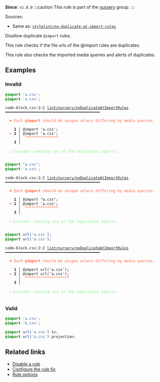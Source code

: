 **Since**: `v1.8.0`
:::caution
This rule is part of the [nursery](/linter/rules/#nursery) group.
:::

Sources: 
- Same as: <a href="https://github.com/stylelint/stylelint/blob/main/lib/rules/no-duplicate-at-import-rules/README.md" target="_blank"><code>stylelint/no-duplicate-at-import-rules</code></a>

Disallow duplicate `@import` rules.

This rule checks if the file urls of the @import rules are duplicates.

This rule also checks the imported media queries and alerts of duplicates.

## Examples

### Invalid

```css
@import 'a.css';
@import 'a.css';
```

<pre class="language-text"><code class="language-text">code-block.css:2:2 <a href="https://biomejs.dev/linter/rules/no-duplicate-at-import-rules">lint/nursery/noDuplicateAtImportRules</a> ━━━━━━━━━━━━━━━━━━━━━━━━━━━━━━━━━━━━━━━━━━━<br /><br /><strong><span style="color: Tomato;">  </span></strong><strong><span style="color: Tomato;">✖</span></strong> <span style="color: Tomato;">Each </span><span style="color: Tomato;"><strong>@import</strong></span><span style="color: Tomato;"> should be unique unless differing by media queries.</span><br />  <br />    <strong>1 │ </strong>@import 'a.css';<br /><strong><span style="color: Tomato;">  </span></strong><strong><span style="color: Tomato;">&gt;</span></strong> <strong>2 │ </strong>@import 'a.css';<br />   <strong>   │ </strong> <strong><span style="color: Tomato;">^</span></strong><strong><span style="color: Tomato;">^</span></strong><strong><span style="color: Tomato;">^</span></strong><strong><span style="color: Tomato;">^</span></strong><strong><span style="color: Tomato;">^</span></strong><strong><span style="color: Tomato;">^</span></strong><strong><span style="color: Tomato;">^</span></strong><strong><span style="color: Tomato;">^</span></strong><strong><span style="color: Tomato;">^</span></strong><strong><span style="color: Tomato;">^</span></strong><strong><span style="color: Tomato;">^</span></strong><strong><span style="color: Tomato;">^</span></strong><strong><span style="color: Tomato;">^</span></strong><strong><span style="color: Tomato;">^</span></strong><strong><span style="color: Tomato;">^</span></strong><br />    <strong>3 │ </strong><br />  <br /><strong><span style="color: lightgreen;">  </span></strong><strong><span style="color: lightgreen;">ℹ</span></strong> <span style="color: lightgreen;">Consider removing one of the duplicated imports.</span><br />  <br /></code></pre>

```css
@import "a.css";
@import 'a.css';
```

<pre class="language-text"><code class="language-text">code-block.css:2:2 <a href="https://biomejs.dev/linter/rules/no-duplicate-at-import-rules">lint/nursery/noDuplicateAtImportRules</a> ━━━━━━━━━━━━━━━━━━━━━━━━━━━━━━━━━━━━━━━━━━━<br /><br /><strong><span style="color: Tomato;">  </span></strong><strong><span style="color: Tomato;">✖</span></strong> <span style="color: Tomato;">Each </span><span style="color: Tomato;"><strong>@import</strong></span><span style="color: Tomato;"> should be unique unless differing by media queries.</span><br />  <br />    <strong>1 │ </strong>@import &quot;a.css&quot;;<br /><strong><span style="color: Tomato;">  </span></strong><strong><span style="color: Tomato;">&gt;</span></strong> <strong>2 │ </strong>@import 'a.css';<br />   <strong>   │ </strong> <strong><span style="color: Tomato;">^</span></strong><strong><span style="color: Tomato;">^</span></strong><strong><span style="color: Tomato;">^</span></strong><strong><span style="color: Tomato;">^</span></strong><strong><span style="color: Tomato;">^</span></strong><strong><span style="color: Tomato;">^</span></strong><strong><span style="color: Tomato;">^</span></strong><strong><span style="color: Tomato;">^</span></strong><strong><span style="color: Tomato;">^</span></strong><strong><span style="color: Tomato;">^</span></strong><strong><span style="color: Tomato;">^</span></strong><strong><span style="color: Tomato;">^</span></strong><strong><span style="color: Tomato;">^</span></strong><strong><span style="color: Tomato;">^</span></strong><strong><span style="color: Tomato;">^</span></strong><br />    <strong>3 │ </strong><br />  <br /><strong><span style="color: lightgreen;">  </span></strong><strong><span style="color: lightgreen;">ℹ</span></strong> <span style="color: lightgreen;">Consider removing one of the duplicated imports.</span><br />  <br /></code></pre>

```css
@import url('a.css');
@import url('a.css');
```

<pre class="language-text"><code class="language-text">code-block.css:2:2 <a href="https://biomejs.dev/linter/rules/no-duplicate-at-import-rules">lint/nursery/noDuplicateAtImportRules</a> ━━━━━━━━━━━━━━━━━━━━━━━━━━━━━━━━━━━━━━━━━━━<br /><br /><strong><span style="color: Tomato;">  </span></strong><strong><span style="color: Tomato;">✖</span></strong> <span style="color: Tomato;">Each </span><span style="color: Tomato;"><strong>@import</strong></span><span style="color: Tomato;"> should be unique unless differing by media queries.</span><br />  <br />    <strong>1 │ </strong>@import url('a.css');<br /><strong><span style="color: Tomato;">  </span></strong><strong><span style="color: Tomato;">&gt;</span></strong> <strong>2 │ </strong>@import url('a.css');<br />   <strong>   │ </strong> <strong><span style="color: Tomato;">^</span></strong><strong><span style="color: Tomato;">^</span></strong><strong><span style="color: Tomato;">^</span></strong><strong><span style="color: Tomato;">^</span></strong><strong><span style="color: Tomato;">^</span></strong><strong><span style="color: Tomato;">^</span></strong><strong><span style="color: Tomato;">^</span></strong><strong><span style="color: Tomato;">^</span></strong><strong><span style="color: Tomato;">^</span></strong><strong><span style="color: Tomato;">^</span></strong><strong><span style="color: Tomato;">^</span></strong><strong><span style="color: Tomato;">^</span></strong><strong><span style="color: Tomato;">^</span></strong><strong><span style="color: Tomato;">^</span></strong><strong><span style="color: Tomato;">^</span></strong><strong><span style="color: Tomato;">^</span></strong><strong><span style="color: Tomato;">^</span></strong><strong><span style="color: Tomato;">^</span></strong><strong><span style="color: Tomato;">^</span></strong><strong><span style="color: Tomato;">^</span></strong><br />    <strong>3 │ </strong><br />  <br /><strong><span style="color: lightgreen;">  </span></strong><strong><span style="color: lightgreen;">ℹ</span></strong> <span style="color: lightgreen;">Consider removing one of the duplicated imports.</span><br />  <br /></code></pre>

### Valid

```css
@import 'a.css';
@import 'b.css';
```

```css
@import url('a.css') tv;
@import url('a.css') projection;
```

## Related links

- [Disable a rule](/linter/#disable-a-lint-rule)
- [Configure the rule fix](/linter#configure-the-rule-fix)
- [Rule options](/linter/#rule-options)
